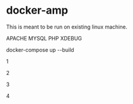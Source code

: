 # docker-amp

This is meant to be run on existing linux machine.

APACHE
MYSQL
PHP
XDEBUG

docker-compose up --build

1

2

3

4

